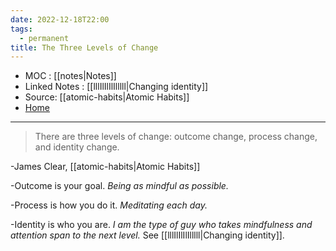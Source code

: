 ```yaml
---
date: 2022-12-18T22:00
tags:
  - permanent
title: The Three Levels of Change
---
```

- MOC : [[notes|Notes]]
- Linked Notes : [[lllIlIlIlIlllll|Changing identity]]
- Source: [[atomic-habits|Atomic Habits]]
- [Home](https://misudashi.ga/)
----------
> There are three levels of change: outcome change, process change, and identity change.

-James Clear, [[atomic-habits|Atomic Habits]]

-Outcome is your goal. *Being as mindful as possible.*

-Process is how you do it. *Meditating each day.*

-Identity is who you are. *I am the type of guy who takes mindfulness and attention span to the next level.* See [[lllIlIlIlIlllll|Changing identity]].